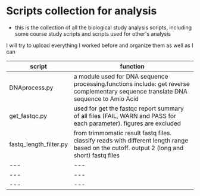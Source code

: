 
# Scripts collection for analysis

* this is the collection of all the biological study analysis scripts, including some course study scripts and scripts used for other's analysis

 I will try to upload everything I worked before and organize them as well as I can

| script | function|
| ---| --- |
| DNAprocess.py | a module used for DNA sequence processing.functions include: get reverse complementary sequence translate DNA sequence to Amio Acid |                   
| get_fastqc.py | used for get the fastqc report summary of all files (FAIL, WARN and PASS for each parameter). figures are excluded
| fastq_length_filter.py| from trimmomatic result fastq files. classify reads with different length range based on the cutoff. output 2 (long and short) fastq files |
| ---| --- |
| ---| --- |
| ---| --- |
